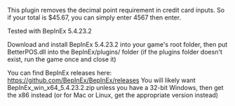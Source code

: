 This plugin removes the decimal point requirement in credit card inputs. So if your total is $45.67, you can simply enter 4567 then enter.

Tested with BepInEx 5.4.23.2

Download and install BepInEx 5.4.23.2 into your game's root folder, then put BetterPOS.dll into the BepInEx/plugins/ folder (if the plugins folder doesn't exist, run the game once and close it)

You can find BepInEx releases here: https://github.com/BepInEx/BepInEx/releases
You will likely want BepInEx_win_x64_5.4.23.2.zip unless you have a 32-bit Windows, then get the x86 instead (or for Mac or Linux, get the appropriate version instead)
